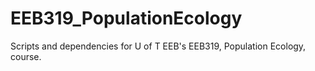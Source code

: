 # EEB319_PopulationEcology
Scripts and dependencies for U of T EEB's EEB319, Population Ecology, course.
